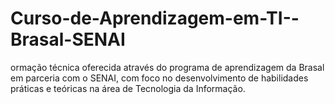 # Curso-de-Aprendizagem-em-TI--Brasal-SENAI
ormação técnica oferecida através do programa de aprendizagem da Brasal em parceria com o SENAI, com foco no desenvolvimento de habilidades práticas e teóricas na área de Tecnologia da Informação.
